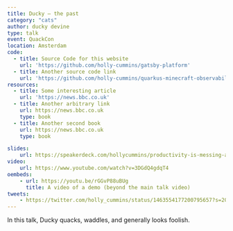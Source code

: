```yaml
---
title: Ducky – the past
category: "cats"
author: ducky devine
type: talk
event: QuackCon
location: Amsterdam
code:
  - title: Source Code for this website
    url: 'https://github.com/holly-cummins/gatsby-platform'
  - title: Another source code link
    url: 'https://github.com/holly-cummins/quarkus-minecraft-observability-extension'
resources:
  - title: Some interesting article
    url: 'https://news.bbc.co.uk'
  - title: Another arbitrary link
    url: https://news.bbc.co.uk
    type: book
  - title: Another second book
    url: https://news.bbc.co.uk
    type: book

slides:
    url: https://speakerdeck.com/hollycummins/productivity-is-messing-around-and-having-fun
video:
    url: https://www.youtube.com/watch?v=3DGdQ4gdqT4
oembeds:
    - url: https://youtu.be/rGGvP88uBUg
      title: A video of a demo (beyond the main talk video)
tweets:
    - https://twitter.com/holly_cummins/status/1463554177200795657?s=20&t=e7RitQgCxLVuM-q0EzjoiQ
---
```


In this talk, Ducky quacks, waddles, and generally looks foolish.
